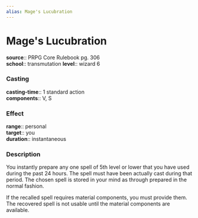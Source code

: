 ```yaml
---
alias: Mage's Lucubration
---
```


# Mage's Lucubration 

**source**:: PRPG Core Rulebook pg. 306  
**school**:: transmutation
**level**:: wizard 6

### Casting 

**casting-time**:: 1 standard action  
**components**:: V, S

### Effect 

**range**:: personal  
**target**:: you  
**duration**:: instantaneous

### Description 

You instantly prepare any one spell of 5th level or lower that you have used during the past 24 hours. The spell must have been actually cast during that period. The chosen spell is stored in your mind as through prepared in the normal fashion.  
  
If the recalled spell requires material components, you must provide them. The recovered spell is not usable until the material components are available.
